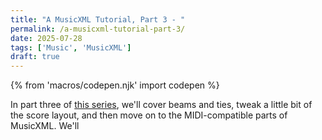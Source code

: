 ```yaml
---
title: "A MusicXML Tutorial, Part 3 - "
permalink: /a-musicxml-tutorial-part-3/
date: 2025-07-28
tags: ['Music', 'MusicXML']
draft: true
---
```


{% from 'macros/codepen.njk' import codepen %}

In part three of [this series](/tag/musicxml/), we'll cover beams and ties, tweak a little bit of the score layout, and then move on to the MIDI-compatible parts of MusicXML. We'll 

